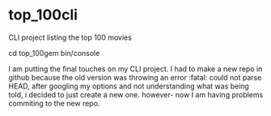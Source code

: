 # top_100cli
CLI project listing the top 100 movies


cd top_100gem
bin/console


I am putting the final touches on my CLI project.  I had to make a new 
repo in github because the old version was throwing an error :fatal: could not parse HEAD, after googling my options and not understanding what was being told, i decided to just create a new one. however- now I am having problems commiting to the new repo.